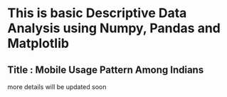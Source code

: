 # This is basic Descriptive Data Analysis using Numpy, Pandas and Matplotlib
## Title : Mobile Usage Pattern Among Indians
more details will be updated soon
